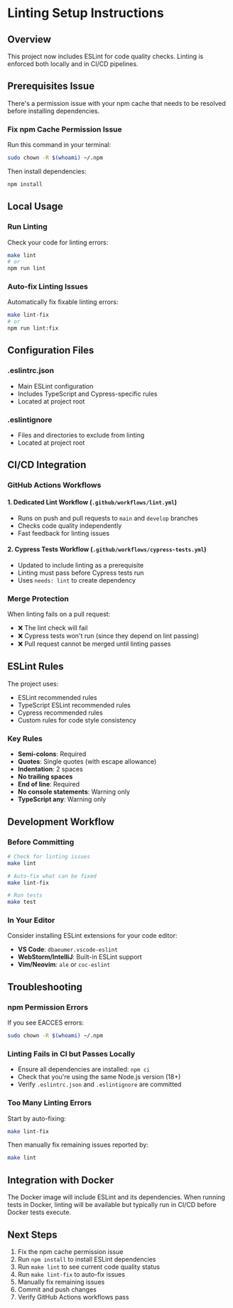# Linting Setup Instructions

## Overview
This project now includes ESLint for code quality checks. Linting is enforced both locally and in CI/CD pipelines.

## Prerequisites Issue
There's a permission issue with your npm cache that needs to be resolved before installing dependencies.

### Fix npm Cache Permission Issue
Run this command in your terminal:
```bash
sudo chown -R $(whoami) ~/.npm
```

Then install dependencies:
```bash
npm install
```

## Local Usage

### Run Linting
Check your code for linting errors:
```bash
make lint
# or
npm run lint
```

### Auto-fix Linting Issues
Automatically fix fixable linting errors:
```bash
make lint-fix
# or
npm run lint:fix
```

## Configuration Files

### .eslintrc.json
- Main ESLint configuration
- Includes TypeScript and Cypress-specific rules
- Located at project root

### .eslintignore
- Files and directories to exclude from linting
- Located at project root

## CI/CD Integration

### GitHub Actions Workflows

#### 1. Dedicated Lint Workflow (`.github/workflows/lint.yml`)
- Runs on push and pull requests to `main` and `develop` branches
- Checks code quality independently
- Fast feedback for linting issues

#### 2. Cypress Tests Workflow (`.github/workflows/cypress-tests.yml`)
- Updated to include linting as a prerequisite
- Linting must pass before Cypress tests run
- Uses `needs: lint` to create dependency

### Merge Protection
When linting fails on a pull request:
- ❌ The lint check will fail
- ❌ Cypress tests won't run (since they depend on lint passing)
- ❌ Pull request cannot be merged until linting passes

## ESLint Rules
The project uses:
- ESLint recommended rules
- TypeScript ESLint recommended rules
- Cypress recommended rules
- Custom rules for code style consistency

### Key Rules
- **Semi-colons**: Required
- **Quotes**: Single quotes (with escape allowance)
- **Indentation**: 2 spaces
- **No trailing spaces**
- **End of line**: Required
- **No console statements**: Warning only
- **TypeScript any**: Warning only

## Development Workflow

### Before Committing
```bash
# Check for linting issues
make lint

# Auto-fix what can be fixed
make lint-fix

# Run tests
make test
```

### In Your Editor
Consider installing ESLint extensions for your code editor:
- **VS Code**: `dbaeumer.vscode-eslint`
- **WebStorm/IntelliJ**: Built-in ESLint support
- **Vim/Neovim**: `ale` or `coc-eslint`

## Troubleshooting

### npm Permission Errors
If you see EACCES errors:
```bash
sudo chown -R $(whoami) ~/.npm
```

### Linting Fails in CI but Passes Locally
- Ensure all dependencies are installed: `npm ci`
- Check that you're using the same Node.js version (18+)
- Verify `.eslintrc.json` and `.eslintignore` are committed

### Too Many Linting Errors
Start by auto-fixing:
```bash
make lint-fix
```

Then manually fix remaining issues reported by:
```bash
make lint
```

## Integration with Docker
The Docker image will include ESLint and its dependencies. When running tests in Docker, linting will be available but typically run in CI/CD before Docker tests execute.

## Next Steps
1. Fix the npm cache permission issue
2. Run `npm install` to install ESLint dependencies
3. Run `make lint` to see current code quality status
4. Run `make lint-fix` to auto-fix issues
5. Manually fix remaining issues
6. Commit and push changes
7. Verify GitHub Actions workflows pass
